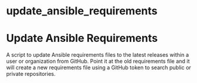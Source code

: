 # update_ansible_requirements
Update Ansible Requirements
===========================

A script to update Ansible requirements files to the latest releases within a user or organization from GitHub.  Point it at the old requirements file and it will create a new requirements file using a GitHub token to search public or private repositories.
